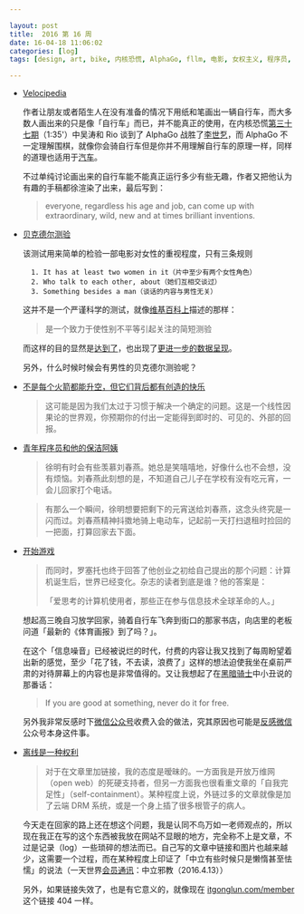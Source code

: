 ```yaml
---

layout: post
title:  2016 第 16 周
date: 16-04-18 11:06:02
categories: [log]
tags: [design, art, bike, 内核恐慌, AlphaGo, fllm, 电影, 女权主义, 程序员, O2O, 互联网]

---
```


- [Velocipedia](http://www.gianlucagimini.it/prototypes/velocipedia.html)

	作者让朋友或者陌生人在没有准备的情况下用纸和笔画出一辆自行车，而大多数人画出来的只是像「自行车」而已，并不能真正的使用，在内核恐慌[第三十七期](https://ipn.li/kernelpanic/37/)（1:35'）中吴涛和 Rio 谈到了 AlphaGo 战胜了[李世乭](https://zh.wikipedia.org/wiki/%E6%9D%8E%E4%B8%96%E4%B9%AD)，而 AlphaGo 不一定理解围棋，就像你会骑自行车但是你并不用理解自行车的原理一样，同样的道理也适用于[汽车](http://animagraffs.com/how-a-car-engine-works)。

	不过单纯讨论画出来的自行车能不能真正运行多少有些无趣，作者又把他认为有趣的手稿都徐渲染了出来，最后写到：

	> everyone, regardless his age and job, can come up with extraordinary, wild, new and at times brilliant inventions.

- [贝克德尔测验](http://bechdeltest.com/)

	该测试用来简单的检验一部电影对女性的重视程度，只有三条规则

		1. It has at least two women in it（片中至少有两个女性角色）
		2. Who talk to each other, about（她们互相交谈过）
		3. Something besides a man（谈话的内容与男性无关）

	这并不是一个严谨科学的测试，就像[维基百科上](https://zh.wikipedia.org/wiki/%E8%B4%9D%E5%85%8B%E5%BE%B7%E5%B0%94%E6%B5%8B%E9%AA%8C)描述的那样：

	> 是一个致力于使性别不平等引起关注的简短测验

	而这样的目的显然是[达到了](http://bechdeltest.com/statistics/)，也出现了[更进一步的数据呈现](http://poly-graph.co/bechdel/)。

	另外，什么时候时候会有男性的贝克德尔测验呢？

- [不是每个火箭都能升空，但它们背后都有创造的快乐](http://blog.wangjunyu.net/1218)

	> 这可能是因为我们太过于习惯于解决一个确定的问题。这是一个线性因果论的世界观，你预期你的付出一定能得到即时的、可见的、外部的回报。

- [青年程序员和他的保洁阿姨](http://mp.weixin.qq.com/s?__biz=MzAxNzEyODA2NQ%3D%3D&idx=1&mid=402255868&scene=4&sn=063d19d78ca3f8ec1635a4d62c23fef6)

	> 徐明有时会有些羡慕刘春燕。她总是笑嘻嘻地，好像什么也不会想，没有烦恼。刘春燕此刻想的是，不知道自己儿子在学校有没有吃元宵，一会儿回家打个电话。

	<!-- more -->

	> 有那么一个瞬间，徐明想要把剩下的元宵送给刘春燕，这念头终究是一闪而过。刘春燕精神抖擞地骑上电动车，记起前一天打扫退租时捡回的一把面，打算回家去下面。


- [开始游戏](https://www.amazon.cn/dp/B00N72I7CG)

	> 而同时，罗塞托也终于回答了他创业之初给自己提出的那个问题：计算机诞生后，世界已经变化。杂志的读者到底是谁？他的答案是：
	>
	>「爱思考的计算机使用者，那些正在参与信息技术全球革命的人。」

	想起高三晚自习放学回家，骑着自行车飞奔到街口的那家书店，向店里的老板问道「最新的《体育画报》到了吗？」。

	在这个「信息噪音」已经被说烂的时代，付费的内容让我又找到了每周盼望着出新的感觉，至少「花了钱，不去读，浪费了」这样的想法迫使我坐在桌前严肃的对待屏幕上的内容也是非常值得的。又让我想起了在[黑暗骑士](https://zh.wikipedia.org/wiki/黑暗騎士)中小丑说的那番话：

	> If you are good at something, never do it for free.

	另外我非常反感时下[微信公众号](https://blog.yitianshijie.net/2016/04/13/wechat-against-world-wide-web/)收费入会的做法，究其原因也可能是[反感微信](https://blog.yitianshijie.net/2015/11/16/wechat-de-facto-lan/)公众号本身这件事。

- [离线是一种权利](https://blog.yitianshijie.net/2016/04/15/offline-as-right/)

	> 对于在文章里加链接，我的态度是暧昧的。一方面我是开放万维网（open web）的死硬支持者，但另一方面我也很看重文章的「自我完足性」（self-containment）。某种程度上说，外链过多的文章就像是加了云端 DRM 系统，或是一个身上插了很多根管子的病人。

	今天走在回家的路上还在想这个问题，我是认同不鸟万如一老师观点的，所以现在我正在写的这个东西被我放在网站不显眼的地方，完全称不上是文章，不过是记录（log）一些琐碎的想法而已。自己写的文章中链接和图片也越来越少，这需要一个过程，而在某种程度上印证了「中立有些时候只是懒惰甚至怯懦」的说法（一天世界[会员通讯](https://blog.yitianshijie.net/membership/)：中立邪教（2016.4.13））

	另外，如果链接失效了，也是有它意义的，就像现在 [itgonglun.com/member](https://itgonglun.com/member) 这个链接 404 一样。